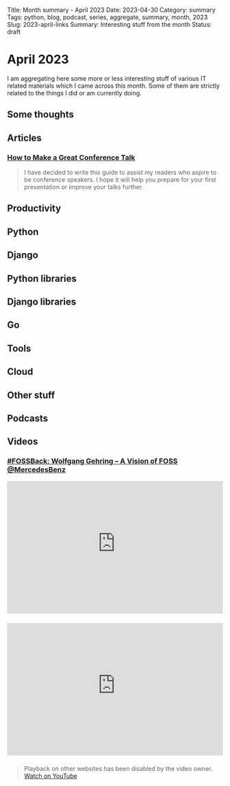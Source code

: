 Title: Month summary - April 2023
Date: 2023-04-30
Category: summary
Tags: python, blog, podcast, series, aggregate, summary, month, 2023
Slug: 2023-april-links
Summary: Interesting stuff from the month
Status: draft

# April 2023

I am aggregating here some more or less interesting stuff of various IT related materials which I came across this month.
Some of them are strictly related to the things I did or am currently doing.

## Some thoughts

## Articles

### [How to Make a Great Conference Talk](https://switowski.com/blog/how-to-make-a-great-conference-talk/)

> I have decided to write this guide to assist my readers who aspire to be conference speakers.
> I hope it will help you prepare for your first presentation or improve your talks further.

## Productivity

## Python

## Django

## Python libraries

## Django libraries

## Go

## Tools

## Cloud

## Other stuff

## Podcasts

## Videos

### [#FOSSBack: Wolfgang Gehring – A Vision of FOSS @MercedesBenz](https://www.youtube.com/watch?v=6uHJodpllpA)

<div class="videoWrapper" style="height:0; padding-bottom:56.25%; padding-top:25px; position:relative" height="0">
    <iframe style="position:absolute; top:0; width:100%" height="100%" width="100%" src="https://www.youtube-nocookie.com/embed/6uHJodpllpA" frameborder="0" allow="accelerometer; autoplay; encrypted-media; gyroscope; picture-in-picture" allowfullscreen></iframe>
</div>

### [](https://www.youtube.com/watch?v=VIDEO_ID)

<div class="videoWrapper" style="height:0; padding-bottom:56.25%; padding-top:25px; position:relative" height="0">
    <iframe style="position:absolute; top:0; width:100%" height="100%" width="100%" src="https://www.youtube-nocookie.com/embed/VIDEO_ID" frameborder="0" allow="accelerometer; autoplay; encrypted-media; gyroscope; picture-in-picture" allowfullscreen></iframe>
</div>

### [](https://www.youtube.com/watch?v=VIDEO_ID)

> Playback on other websites has been disabled by the video owner. [Watch on YouTube](https://www.youtube.com/watch?v=VIDEO_ID)

